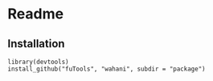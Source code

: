 Readme
========================================================

Installation
----------------------
```
library(devtools)
install_github("fuTools", "wahani", subdir = "package")
```